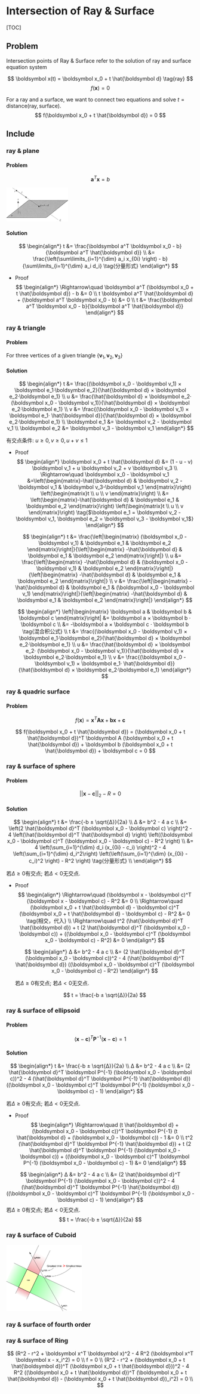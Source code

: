# Intersection of Ray & Surface

[TOC]

## Problem
Intersection points of Ray & Surface refer to the solution of ray and surface equation system

$$
\boldsymbol x(t) = \boldsymbol x_0 + t \hat{\boldsymbol d} \tag{ray}
$$
$$
f(\boldsymbol x) = 0 \tag{surface}
$$

For a ray and a surface, we want to connect two equations and solve $t = \text{distance}(\text{ray}, \text{surface})$.
$$
f(\boldsymbol x_0 + t \hat{\boldsymbol d}) = 0
$$

## Include

### ray & plane

#### Problem

$$
\boldsymbol a^T \boldsymbol x = b  \tag{plane}
$$

<img src="assets/3-s2.0-B978155860594750014X-f11-01-9781558605947.jpg" alt="3-s2.0-B978155860594750014X-f11-01-9781558605947" style="zoom: 33%;" />

#### Solution

$$
\begin{align*}
  t &= \frac{\boldsymbol a^T \boldsymbol x_0 - b}{\boldsymbol a^T \hat{\boldsymbol d}}  \\
    &= \frac{\left(\sum\limits_{i=1}^{\dim} a_i x_{0i} \right) - b}{\sum\limits_{i=1}^{\dim} a_i d_i}  \tag{分量形式}			
\end{align*}
$$

- Proof
  $$
  \begin{align*}
  \Rightarrow\quad \boldsymbol a^T (\boldsymbol x_0 + t \hat{\boldsymbol d}) - b &= 0  \\
    t \boldsymbol a^T \hat{\boldsymbol d} + (\boldsymbol a^T \boldsymbol x_0 - b) &= 0  \\
    t &= \frac{\boldsymbol a^T \boldsymbol x_0 - b}{\boldsymbol a^T \hat{\boldsymbol d}}
  \end{align*}
  $$

### ray & triangle

#### Problem

For three vertices of a given triangle $\{\boldsymbol v_1, \boldsymbol v_2, \boldsymbol v_3\}$

#### Solution

$$
\begin{align*}
t &= \frac{(\boldsymbol x_0 - \boldsymbol v_1) × \boldsymbol e_1·\boldsymbol e_2}{\hat{\boldsymbol d} × \boldsymbol e_2·\boldsymbol e_1}  \\
u &= \frac{\hat{\boldsymbol d} × \boldsymbol e_2· (\boldsymbol x_0 - \boldsymbol v_1)}{\hat{\boldsymbol d} × \boldsymbol e_2·\boldsymbol e_1}  \\
v &= \frac{(\boldsymbol x_0 - \boldsymbol v_1) × \boldsymbol e_1· \hat{\boldsymbol d}}{\hat{\boldsymbol d} × \boldsymbol e_2·\boldsymbol e_1}  \\
\boldsymbol e_1 &= \boldsymbol v_2 - \boldsymbol v_1  \\
\boldsymbol e_2 &= \boldsymbol v_3 - \boldsymbol v_1
\end{align*}
$$

有交点条件: $u ≥ 0, v ≥ 0, u + v ≤ 1$

- Proof
  $$
  \begin{align*}
    \boldsymbol x_0 + t \hat{\boldsymbol d} &= (1 - u - v) \boldsymbol v_1 + u \boldsymbol v_2 + v \boldsymbol v_3  \\
    \Rightarrow\quad \boldsymbol x_0 - \boldsymbol v_1 &=\left(\begin{matrix}-\hat{\boldsymbol d} & \boldsymbol v_2 - \boldsymbol v_1 & \boldsymbol v_3-\boldsymbol v_1 \end{matrix}\right) \left(\begin{matrix}t \\ u \\ v \end{matrix}\right)   \\
    &= \left(\begin{matrix}-\hat{\boldsymbol d} & \boldsymbol e_1 & \boldsymbol e_2 \end{matrix}\right) \left(\begin{matrix}t \\ u \\ v \end{matrix}\right)  \tag{$\boldsymbol e_1 = \boldsymbol v_2 - \boldsymbol v_1, \boldsymbol e_2 = \boldsymbol v_3 - \boldsymbol v_1$}
  \end{align*}
  $$

  $$
  \begin{align*}
    t &= \frac{\left|\begin{matrix}  (\boldsymbol x_0 - \boldsymbol v_1) & \boldsymbol e_1 & \boldsymbol e_2 \end{matrix}\right|}{\left|\begin{matrix} -\hat{\boldsymbol d} & \boldsymbol e_1 & \boldsymbol e_2 \end{matrix}\right|}  \\
    u &= \frac{\left|\begin{matrix} -\hat{\boldsymbol d} &  (\boldsymbol x_0 - \boldsymbol v_1) & \boldsymbol e_2 \end{matrix}\right|}{\left|\begin{matrix} -\hat{\boldsymbol d} & \boldsymbol e_1 & \boldsymbol e_2 \end{matrix}\right|}  \\
    v &= \frac{\left|\begin{matrix} -\hat{\boldsymbol d} & \boldsymbol e_1 & (\boldsymbol x_0 - \boldsymbol v_1) \end{matrix}\right|}{\left|\begin{matrix} -\hat{\boldsymbol d} & \boldsymbol e_1 & \boldsymbol e_2 \end{matrix}\right|}
  \end{align*}
  $$

  $$
  \begin{align*}
    \left|\begin{matrix} \boldsymbol a & \boldsymbol b & \boldsymbol c \end{matrix}\right| &= \boldsymbol a × \boldsymbol b · \boldsymbol c   \\
    &= -\boldsymbol a × \boldsymbol c · \boldsymbol b  \tag{混合积公式} \\
    t &= \frac{(\boldsymbol x_0 - \boldsymbol v_1) × \boldsymbol e_1·\boldsymbol e_2}{\hat{\boldsymbol d} × \boldsymbol e_2·\boldsymbol e_1}  \\
    u &= \frac{\hat{\boldsymbol d} × \boldsymbol e_2· (\boldsymbol x_0 - \boldsymbol v_1)}{\hat{\boldsymbol d} × \boldsymbol e_2·\boldsymbol e_1}  \\
    v &= \frac{(\boldsymbol x_0 - \boldsymbol v_1) × \boldsymbol e_1· \hat{\boldsymbol d}}{\hat{\boldsymbol d} × \boldsymbol e_2·\boldsymbol e_1}
  \end{align*}
  $$


### ray & quadric surface

#### Problem

$$
f(\boldsymbol x) = \boldsymbol x^T \boldsymbol A \boldsymbol x + \boldsymbol b \boldsymbol x + \boldsymbol c \tag{quadric surface}
$$

$$
f(\boldsymbol x_0 + t \hat{\boldsymbol d}) = (\boldsymbol x_0 + t \hat{\boldsymbol d})^T \boldsymbol A (\boldsymbol x_0 + t \hat{\boldsymbol d}) + \boldsymbol b (\boldsymbol x_0 + t \hat{\boldsymbol d}) + \boldsymbol c = 0
$$

### ray & surface of sphere

#### Problem

$$
||\boldsymbol x - \boldsymbol c||_2 - R = 0 \tag{surface of sphere}
$$

#### Solution

$$
\begin{align*}
  t &= \frac{-b ± \sqrt{Δ}}{2a}  \\
  Δ &= b^2 - 4 a c  \\
    &= \left(2 \hat{\boldsymbol d}^T (\boldsymbol x_0 - \boldsymbol c) \right)^2 - 4 \left(\hat{\boldsymbol d}^T \hat{\boldsymbol d} \right) \left((\boldsymbol x_0 - \boldsymbol c)^T (\boldsymbol x_0 - \boldsymbol c) - R^2 \right)  \\
    &= 4 \left(\sum_{i=1}^{\dim} d_i (x_{0i} - c_i) \right)^2 - 4 \left(\sum_{i=1}^{\dim} d_i^2\right) \left(\left(\sum_{i=1}^{\dim} (x_{0i} - c_i)^2 \right) - R^2 \right)  \tag{分量形式}  \\
\end{align*}
$$

若$Δ≥0$有交点; 若$Δ<0$无交点.

- Proof
  $$
  \begin{align*}
    \Rightarrow\quad (\boldsymbol x - \boldsymbol c)^T (\boldsymbol x - \boldsymbol c) - R^2 &= 0  \\
    \Rightarrow\quad (\boldsymbol x_0 + t \hat{\boldsymbol d} - \boldsymbol c)^T (\boldsymbol x_0 + t \hat{\boldsymbol d} - \boldsymbol c) - R^2 &= 0  \tag{相交，代入}  \\
    \Rightarrow\quad t^2 (\hat{\boldsymbol d}^T \hat{\boldsymbol d}) + t (2 \hat{\boldsymbol d}^T (\boldsymbol x_0 - \boldsymbol c)) + ((\boldsymbol x_0 - \boldsymbol c)^T (\boldsymbol x_0 - \boldsymbol c) - R^2) &= 0
  \end{align*}
  $$

  $$
  \begin{align*}
    Δ &= b^2 - 4 a c  \\
      &= (2 \hat{\boldsymbol d}^T (\boldsymbol x_0 - \boldsymbol c))^2 - 4 (\hat{\boldsymbol d}^T \hat{\boldsymbol d}) ((\boldsymbol x_0 - \boldsymbol c)^T (\boldsymbol x_0 - \boldsymbol c) - R^2)
  \end{align*}
  $$
  
  若$Δ≥0$有交点; 若$Δ<0$无交点.
  
  $$
  t = \frac{-b ± \sqrt{Δ}}{2a}
  $$

### ray & surface of ellipsoid

#### Problem

$$
(\boldsymbol x - \boldsymbol c)^T \boldsymbol P^{-1} (\boldsymbol x - \boldsymbol c) = 1 \tag{surface of ellipsoid}
$$

#### Solution

$$
\begin{align*}
t &= \frac{-b ± \sqrt{Δ}}{2a}  \\
Δ &= b^2 - 4 a c  \\
&= (2 \hat{\boldsymbol d}^T \boldsymbol P^{-1} (\boldsymbol x_0 - \boldsymbol c))^2 - 4 (\hat{\boldsymbol d}^T \boldsymbol P^{-1} \hat{\boldsymbol d}) ((\boldsymbol x_0 - \boldsymbol c)^T \boldsymbol P^{-1} (\boldsymbol x_0 - \boldsymbol c) - 1)
\end{align*}
$$

若$Δ≥0$有交点; 若$Δ<0$无交点.

- Proof
$$
\begin{align*}
\Rightarrow\quad (t \hat{\boldsymbol d} + (\boldsymbol x_0 - \boldsymbol c))^T \boldsymbol P^{-1} (t \hat{\boldsymbol d} + (\boldsymbol x_0 - \boldsymbol c)) - 1 &= 0  \\
t^2 (\hat{\boldsymbol d}^T \boldsymbol P^{-1} \hat{\boldsymbol d}) + t (2 \hat{\boldsymbol d}^T \boldsymbol P^{-1} (\boldsymbol x_0 - \boldsymbol c)) + ((\boldsymbol x_0 - \boldsymbol c)^T \boldsymbol P^{-1} (\boldsymbol x_0 - \boldsymbol c) - 1) &= 0
\end{align*}
$$

$$
\begin{align*}
Δ &= b^2 - 4 a c  \\
&= (2 \hat{\boldsymbol d}^T \boldsymbol P^{-1} (\boldsymbol x_0 - \boldsymbol c))^2 - 4 (\hat{\boldsymbol d}^T \boldsymbol P^{-1} \hat{\boldsymbol d}) ((\boldsymbol x_0 - \boldsymbol c)^T \boldsymbol P^{-1} (\boldsymbol x_0 - \boldsymbol c) - 1)
\end{align*}
$$
若$Δ≥0$有交点; 若$Δ<0$无交点.
$$
t = \frac{-b ± \sqrt{Δ}}{2a}
$$

### ray & surface of Cuboid

<img src="assets/RayObb21.png" alt="RayObb21" style="zoom: 33%;" />

### ray & surface of fourth order



### ray & surface of Ring

$$
(R^2 - r^2 + \boldsymbol x^T \boldsymbol x)^2 - 4 R^2 (\boldsymbol x^T \boldsymbol x - x_i^2) = 0  \\
f = 0  \\
(R^2 - r^2 + (\boldsymbol x_0 + t \hat{\boldsymbol d})^T (\boldsymbol x_0 + t \hat{\boldsymbol d}))^2 - 4 R^2 ((\boldsymbol x_0 + t \hat{\boldsymbol d})^T (\boldsymbol x_0 + t \hat{\boldsymbol d}) - (\boldsymbol x_0 + t \hat{\boldsymbol d})_i^2) = 0  \\
$$

